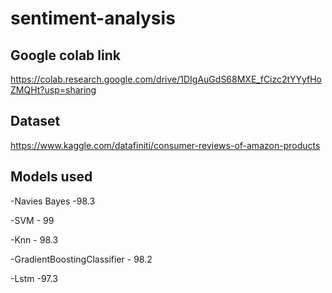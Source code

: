 # sentiment-analysis
## Google colab link
https://colab.research.google.com/drive/1DIgAuGdS68MXE_fCizc2tYYyfHoZMQHt?usp=sharing

## Dataset
https://www.kaggle.com/datafiniti/consumer-reviews-of-amazon-products

## Models used
-Navies Bayes -98.3

-SVM - 99

-Knn - 98.3

-GradientBoostingClassifier - 98.2

-Lstm -97.3
